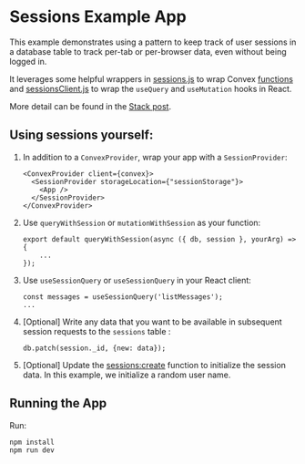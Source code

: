 # Sessions Example App

This example demonstrates using a pattern to keep track of user sessions in a
database table to track per-tab or per-browser data, even without being logged
in.

It leverages some helpful wrappers in [sessions.js](./convex/sessions.js) to
wrap Convex [functions](https://docs.convex.dev/using/writing-convex-functions)
and [sessionsClient.js](./src/sessionsClient.js) to wrap the `useQuery` and
`useMutation` hooks in React.

More detail can be found in the
[Stack post](https://stack.convex/dev/sessions-wrappers-as-middleware).

## Using sessions yourself:

1. In addition to a `ConvexProvider`, wrap your app with a `SessionProvider`:
   ```
   <ConvexProvider client={convex}>
     <SessionProvider storageLocation={"sessionStorage"}>
       <App />
     </SessionProvider>
   </ConvexProvider>
   ```
2. Use `queryWithSession` or `mutationWithSession` as your function:
   ```
   export default queryWithSession(async ({ db, session }, yourArg) => {
       ...
   });
   ```
3. Use `useSessionQuery` or `useSessionQuery` in your React client:
   ```
   const messages = useSessionQuery('listMessages');
   ...
   ```
4. [Optional] Write any data that you want to be available in subsequent session
   requests to the `sessions` table :
   ```
   db.patch(session._id, {new: data});
   ```
5. [Optional] Update the [sessions:create](./convex/sessions.js) function to
   initialize the session data. In this example, we initialize a random user
   name.

## Running the App

Run:

```
npm install
npm run dev
```
